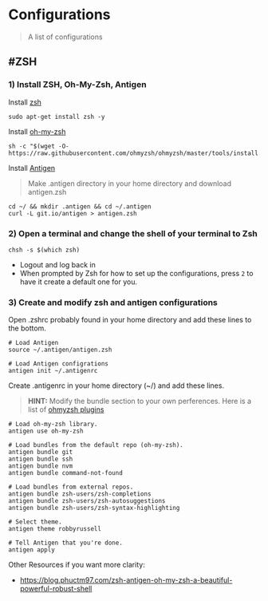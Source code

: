 # Configurations
> A list of configurations

#ZSH
---

### 1) Install ZSH, Oh-My-Zsh, Antigen
  Install [zsh](https://www.zsh.org/)
```
sudo apt-get install zsh -y
```

Install [oh-my-zsh](https://ohmyz.sh/)
```
sh -c "$(wget -O- https://raw.githubusercontent.com/ohmyzsh/ohmyzsh/master/tools/install.sh)"
```

Install [Antigen](http://antigen.sharats.me/)
> Make .antigen directory in your home directory and download antigen.zsh
```
cd ~/ && mkdir .antigen && cd ~/.antigen
curl -L git.io/antigen > antigen.zsh
```

### 2) Open a terminal and change the shell of your terminal to Zsh
```
chsh -s $(which zsh)
```
- Logout and log back in
- When prompted by Zsh for how to set up the configurations, press `2` to have it create a default one for you.

### 3) Create and modify zsh and antigen configurations

Open .zshrc probably found in your home directory and add these lines to the bottom.
```
# Load Antigen
source ~/.antigen/antigen.zsh

# Load Antigen configrations
antigen init ~/.antigenrc
```

Create .antigenrc in your home directory (~/) and add these lines.
> **HINT:** Modify the bundle section to your own perferences. Here is a list of [ohmyzsh plugins](https://github.com/ohmyzsh/ohmyzsh/wiki/Plugins)
```
# Load oh-my-zsh library.
antigen use oh-my-zsh

# Load bundles from the default repo (oh-my-zsh).
antigen bundle git
antigen bundle ssh
antigen bundle nvm
antigen bundle command-not-found

# Load bundles from external repos.
antigen bundle zsh-users/zsh-completions
antigen bundle zsh-users/zsh-autosuggestions
antigen bundle zsh-users/zsh-syntax-highlighting

# Select theme.
antigen theme robbyrussell

# Tell Antigen that you're done.
antigen apply
```

Other Resources if you want more clarity:
- https://blog.phuctm97.com/zsh-antigen-oh-my-zsh-a-beautiful-powerful-robust-shell
